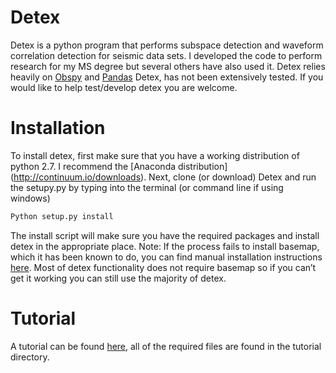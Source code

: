 # Detex
Detex is a python program that performs subspace detection and waveform correlation detection for seismic data sets. I developed the code to perform research for my MS degree but several others have also used it.
Detex relies heavily on [Obspy](https://github.com/obspy/obspy/wiki)
and [Pandas](http://pandas.pydata.org/)
Detex, has not been extensively tested. If you would like to help test/develop detex you are welcome. 

# Installation
To install detex, first make sure that you have a working distribution of python 2.7. I recommend the [Anaconda distribution] (http://continuum.io/downloads).
Next, clone (or download) Detex and run the setupy.py by typing into the terminal (or command line if using windows)
``` bash
Python setup.py install
```
The install script will make sure you have the required packages and install detex in the appropriate place. 
Note: If the process fails to install basemap, which it has been known to do, you can find manual installation instructions [here]( http://matplotlib.org/basemap/users/installing.html). Most of detex functionality does not require basemap so if you can’t get it working you can still use the majority of detex. 

# Tutorial
A tutorial can be found [here](http://d-chambers.github.io/Detex/), all of the required files are found in the tutorial directory.

